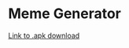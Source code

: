 # Meme Generator
[Link to .apk download](https://drive.google.com/file/d/1VdgjeYGcsXa-SYx-OWsJ0ArUA4NwR40k/view?usp=sharing)
